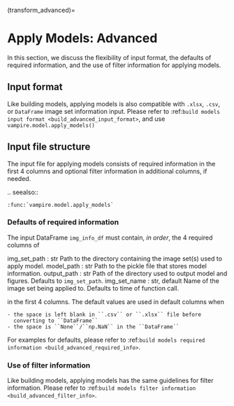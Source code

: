 (transform_advanced)=

# Apply Models: Advanced

In this section, we discuss the flexibility of input format, the
defaults of required information, and the use of filter information
for applying models.

## Input format

Like building models, applying models is also compatible with  ``.xlsx``,
``.csv``, or ``DataFrame`` image set information input. Please refer to
:ref:`build models input format <build_advanced_input_format>`, and use
``vampire.model.apply_models()``

## Input file structure

The input file for applying models consists of required information in the
first 4 columns and optional filter information in additional columns,
if needed.

.. seealso::

    :func:`vampire.model.apply_models`

### Defaults of required information

The input DataFrame ``img_info_df`` must contain, *in order*, the 4
required columns of

img_set_path : str
    Path to the directory containing the image set(s) used to apply model.
model_path : str
    Path to the pickle file that stores model information.
output_path : str
    Path of the directory used to output model and figures. Defaults to
    ``img_set_path``.
img_set_name : str, default
    Name of the image set being applied to.
    Defaults to time of function call.

in the first 4 columns.
The default values are used in default columns when

    - the space is left blank in ``.csv`` or ``.xlsx`` file before
      converting to ``DataFrame``
    - the space is ``None``/``np.NaN`` in the ``DataFrame``

For examples for defaults, please refer to
:ref:`build models required information <build_advanced_required_info>`.

### Use of filter information

Like building models, applying models has the same guidelines for filter
information. Please refer to
:ref:`build models filter information <build_advanced_filter_info>`.